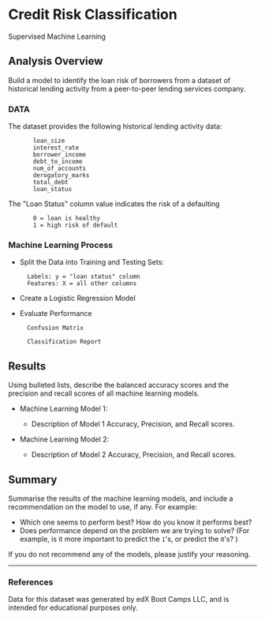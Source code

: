 # Credit Risk Classification
   
   Supervised Machine Learning



## Analysis Overview

Build a model to identify the loan risk of borrowers from a dataset of historical lending activity from a peer-to-peer lending services company.

### DATA
The dataset provides the following historical lending activity data:

           loan_size
           interest_rate
           borrower_income
           debt_to_income
           num_of_accounts
           derogatory_marks
           total_debt
           loan_status
           
The "Loan Status" column value indicates the risk of a defaulting          
          
           0 = loan is healthy
           1 = high risk of default              

### Machine Learning Process

   * Split the Data into Training and Testing Sets:

           Labels: y = "loan status" column        
           Features: X = all other columns
     
   * Create a Logistic Regression Model

   * Evaluate Performance
     
           Confusion Matrix

           Classification Report

## Results

Using bulleted lists, describe the balanced accuracy scores and the precision and recall scores of all machine learning models.

* Machine Learning Model 1:
  * Description of Model 1 Accuracy, Precision, and Recall scores.


* Machine Learning Model 2:
  * Description of Model 2 Accuracy, Precision, and Recall scores.

## Summary

Summarise the results of the machine learning models, and include a recommendation on the model to use, if any. For example:
* Which one seems to perform best? How do you know it performs best?
* Does performance depend on the problem we are trying to solve? (For example, is it more important to predict the `1`'s, or predict the `0`'s? )

If you do not recommend any of the models, please justify your reasoning.

---
### References
Data for this dataset was generated by edX Boot Camps LLC, and is intended for educational purposes only.

